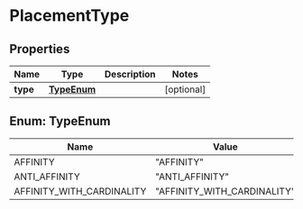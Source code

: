 
# PlacementType

## Properties
Name | Type | Description | Notes
------------ | ------------- | ------------- | -------------
**type** | [**TypeEnum**](#TypeEnum) |  |  [optional]


<a name="TypeEnum"></a>
## Enum: TypeEnum
Name | Value
---- | -----
AFFINITY | &quot;AFFINITY&quot;
ANTI_AFFINITY | &quot;ANTI_AFFINITY&quot;
AFFINITY_WITH_CARDINALITY | &quot;AFFINITY_WITH_CARDINALITY&quot;




